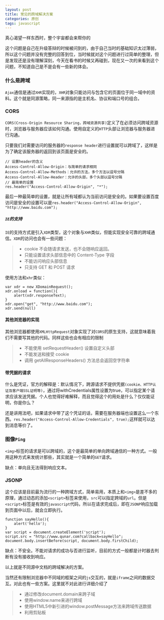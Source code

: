 ```yaml
---
layout: post
title: 常见的跨域解决方案
categories: 原创
tags: javascript
---
```


真心渴望一样东西时，整个宇宙都会来帮你的

<!--more-->

这个问题是自己在升级答辩的时候被问到的，由于自己当时的基础知识太过薄弱，所以这个问题并没有完整的回答到位，当时候就对这个问题进行过简单的整理，但是发现还是没有理解深刻，今天在看书的时候又再碰到，现在又一次的来看到这个问题，不知道自己是不是会有一些新的体会。

### 什么是跨域

`Ajax`通信是通过`XHR`实现的，`XHR`对象只能访问与包含它的页面位于同一域中的资料。这个就是同源策略，同一来源指的是主机名、协议和端口号的组合。

### CORS

`CORS(Cross-Origin Resource Sharing，跨域资源共享)`定义了在必须访问跨域资源时，浏览器与服务器应该如何沟通。使用自定义的`HTTP`头部让浏览器与服务器进行沟通。

只要我们对需要访问的服务器的`response header`进行设置就可以跨域了，这样是为了确定该服务器的返回到该页面是安全的。

    // 设置header的含义
    Access-Control-Allow-Origin：与简单的请求相同
    Access-Control-Allow-Methods：允许的方法，多个方法以逗号分隔
    Access-Control-Allow-Header：允许的头部，多个头部以逗号分隔
    // 最简单的设置
    res.header("Access-Control-Allow-Origin", "*");

最后一种最简单的设置，就是让所有域都认为当前访问是安全的。如果要设置百度访问是安全的设置可以是`res.header("Access-Control-Allow-Origin", "http://www.baidu.com");`

##### `IE`的支持

`IE`的支持方式是引入`XDR`类型，这个对象与`XHR`类似，但能实现安全可靠的跨域通信。`XDR`的访问也会有一些问题：

> * cookie 不会随请求发送，也不会随响应返回。
> * 只能设置请求头部信息中的 Content-Type 字段
> * 不能访问响应头部信息
> * 只支持 GET 和 POST 请求

使用方法和`xhr`类似：

    var xdr = new XDomainRequest();
    xdr.onload = function(){
        alert(xdr.responseText);
    }
    xdr.open("get", "http://www.baidu.com");
    xdr.send(null)

#### 其他浏览器的实现

其他浏览器都使用`XMLHttpRequest`对象实现了对`CORS`的原生支持，这就意味着我们不需要写其他的代码。同样这些也会有相应的限制

> * 不能使用 setRequestHeader() 设置自定义头部
> * 不能发送和接受 cookie
> * 调用 getAllResponseHeaders() 方法总会返回空字符串

#### 带凭据的请求

什么是凭证，官方的解释是：默认情况下，跨源请求不提供凭据`(cookie、HTTP认证及客户端SSL证明等)`，通过将withCredentials属性设置为true，可以指定某个请求应该发送凭据。个人也觉得好难解释，而且觉得这个的用处是什么？仅仅能证明，你是你么？

还是讲用法吧，如果请求中带了这个凭证的话，需要在服务器端也设置这么一个东西。`res.header("Access-Control-Allow-Credentials", true);`这样就可以达到消息等价了。

### 图像`Ping`

`<img>`标签的请求是可以跨域的，这个是最简单的单向跨域通信的一种方式。一般用这种方式来发统计那些，其实就是一个简单的`GET`请求。

缺点：单向且无法得到响应文本。

### JSONP

这个应该是目前最为流行的一种跨域方式，简单易用，本质上和`<img>`是差不多的原理，通过动态的添加`<script>`标签来使用，`src`可以指定跨域的`url`。但是`<script>`标签是有效的`javascript`代码，所以在请求完成后，即在`JSONP`响应加载到页面中以后，就会立即执行。

    function sayHello(){
        alert('hello');
    }
    var script = document.createElement('script');
    script.src = "http://www.qunar.com?callback=sayHello";
    document.body.insertBefore(script, document.body.firstChild);

缺点：不安全。不能对请求的成功与否进行监听，目前的方式一般都是计时器去判断有没有接收到响应。

以上就是不同源中文档的跨域解决的方案。

当然还有限制浏览器中不同域的框架之间的`js`交互的，就是`iframe`之间的数据交互。对此也有一些方案。这里就不对此进行详细介绍了

> * 通过修改document.domain来跨子域
> * 使用window.name来进行跨域
> * 使用HTML5中新引进的window.postMessage方法来跨域传送数据
> * 利用剪贴板
